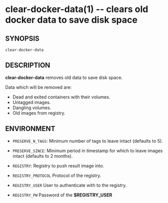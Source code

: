 clear-docker-data(1) -- clears old docker data to save disk space
=================================================================

## SYNOPSIS

`clear-docker-data`

## DESCRIPTION

**clear-docker-data** removes old data to save disk space.

Data which will be removed are:
- Dead and exited containers with their volumes.
- Untagged images.
- Dangling volumes.
- Old images from registry.

## ENVIRONMENT

- `PRESERVE_N_TAGS`:
  Minimum number of tags to leave intact (defaults to 5).

- `PRESERVE_SINCE`:
  Minimum period in timestamp for which to leave images intact (defaults to 2 months).

- `REGISTRY`:
  Registry to push result image into.

- `REGISTRY_PROTOCOL`
  Protocol of the registry.

- `REGISTRY_USER`
  User to authenticate with to the registry.

- `REGISTRY_PW`
  Password of the **$REGISTRY_USER**

